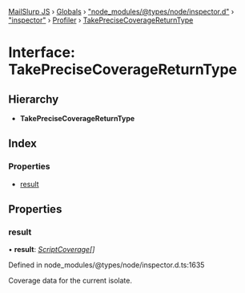 [MailSlurp JS](../README.md) › [Globals](../globals.md) › ["node_modules/@types/node/inspector.d"](../modules/_node_modules__types_node_inspector_d_.md) › ["inspector"](../modules/_node_modules__types_node_inspector_d_._inspector_.md) › [Profiler](../modules/_node_modules__types_node_inspector_d_._inspector_.profiler.md) › [TakePreciseCoverageReturnType](_node_modules__types_node_inspector_d_._inspector_.profiler.takeprecisecoveragereturntype.md)

# Interface: TakePreciseCoverageReturnType

## Hierarchy

* **TakePreciseCoverageReturnType**

## Index

### Properties

* [result](_node_modules__types_node_inspector_d_._inspector_.profiler.takeprecisecoveragereturntype.md#result)

## Properties

###  result

• **result**: *[ScriptCoverage](_node_modules__types_node_inspector_d_._inspector_.profiler.scriptcoverage.md)[]*

Defined in node_modules/@types/node/inspector.d.ts:1635

Coverage data for the current isolate.
